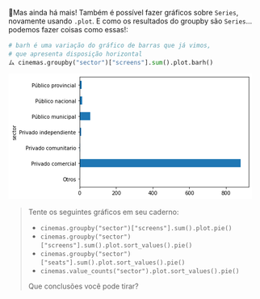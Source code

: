🍿Mas ainda há mais! Também é possível fazer gráficos sobre `Series`, novamente usando `.plot`. E como os resultados do groupby são `Series`... podemos fazer coisas como essas!:

```python
# barh é uma variação do gráfico de barras que já vimos,
# que apresenta disposição horizontal
ム cinemas.groupby("sector")["screens"].sum().plot.barh()
```

<img src="https://raw.githubusercontent.com/MumukiProject/mumuki-guia-python3-agrupaciones-y-graficaciones/master/assets/cinemas_sector_barh_1663908367802.png" alt="cinemas_sector_barh_1663908367802.png" width="auto" height="auto">

> Tente os seguintes gráficos em seu caderno:
>
> * `cinemas.groupby("sector")["screens"].sum().plot.pie()`
> * `cinemas.groupby("sector")["screens"].sum().plot.sort_values().pie()`
> * `cinemas.groupby("sector")["seats"].sum().plot.sort_values().pie()`
> * `cinemas.value_counts("sector").plot.sort_values().pie()`
>
> Que conclusões você pode tirar?
